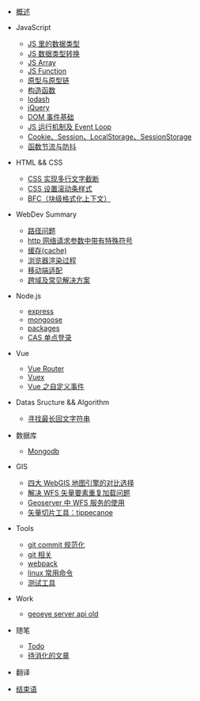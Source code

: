 <!-- docs/_sidebar.md -->

- [概述](README.md)

- JavaScript

  - [JS 里的数据类型](javascript/JS里的数据类型.md)
  - [JS 数据类型转换](javascript/JS数据类型转换.md)
  - [JS Array](javascript/array.md)
  - [JS Function](javascript/function.md)
  - [原型与原型链](javascript/原型与原型链.md)
  - [构造函数](javascript/构造函数.md)
  - [lodash](javascript/lodash.md)
  - [jQuery](javascript/jquery.md)
  - [DOM 事件基础](javascript/dom事件.md)
  - [JS 运行机制及 Event Loop](javascript/EventLoop.md)
  - [Cookie、Session、LocalStorage、SessionStorage](javascript/浏览器存储.md)
  - [函数节流与防抖](javascript/函数节流与防抖.md)

- HTML && CSS

  - [CSS 实现多行文字截断](html&css/CSS实现多行文字截断.md)
  - [CSS 设置滚动条样式](html&css/CSS设置滚动条样式.md)
  - [BFC（块级格式化上下文）](html&css/BFC.md)

- WebDev Summary

  - [路径问题](webdev_summary/路径.md)
  - [http 网络请求参数中带有特殊符号](webdev_summary/http网络请求参数中带有特殊符号.md)
  - [缓存(cache)](webdev_summary/cache.md)
  - [浏览器渲染过程](webdev_summary/浏览器渲染过程.md)
  - [移动端适配](webdev_summary/移动端适配.md)
  - [跨域及常见解决方案](webdev_summary/跨域及常见解决方案.md)
    <!-- - [面试记录](webdev_summary/面试记录.md) -->
    <!-- - [面试题目总结（一）](webdev_summary/面试篇一.md) -->
    <!-- - [面试题目总结（二）](webdev_summary/面试篇二.md) -->
    <!-- - [面试题目总结（三）](webdev_summary/面试篇三.md) -->
    <!-- - [面试题目总结（四）](webdev_summary/面试篇四.md) -->
    <!-- - [面试题目总结（五）](webdev_summary/面试篇五.md) -->

- Node.js

  - [express](node/express.md)
  - [mongoose](node/mongoose.md)
  - [packages](node/packages.md)
  - [CAS 单点登录](node/CAS单点登录.md)

- Vue

  - [Vue Router](vue/vue-router.md)
  - [Vuex](vue/vuex.md)
  - [Vue 之自定义事件](vue/vue之自定义事件.md)

* Datas Sructure && Algorithm

  - [寻找最长回文字符串](datastructure_algorithm/寻找最长回文字符串.md)

* 数据库

  - [Mongodb](database/mongodb.md)

* GIS

  - [四大 WebGIS 地图引擎的对比选择](gis/四大webgis地图引擎的对比选择.md)
  - [解决 WFS 矢量要素重复加载问题](gis/解决WFS矢量要素重复加载问题.md)
  - [Geoserver 中 WFS 服务的使用](gis/Geoserver中WFS服务的使用.md)
  - [矢量切片工具：tippecanoe](gis/tippecanoe.md)

* Tools

  - [git commit 规范化](tools/git提交信息规范化.md)
  - [git 相关](tools/git相关.md)
  - [webpack](tools/webpack.md)
  - [linux 常用命令](tools/linux命令.md)
  - [测试工具](tools/测试.md)

* Work

  - [geoeye server api old](work/geoeye-server-api.md)

* 随笔

  - [Todo](随笔/todo.md)
  - [待消化的文章](随笔/文章.md)

* 翻译

* [结束语](end.md)
